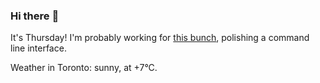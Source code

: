 ### Hi there :wave:

It's Thursday! I'm probably working for [this bunch](https://github.com/kohofinancial), polishing a command line interface.

Weather in Toronto: sunny, at +7°C.

